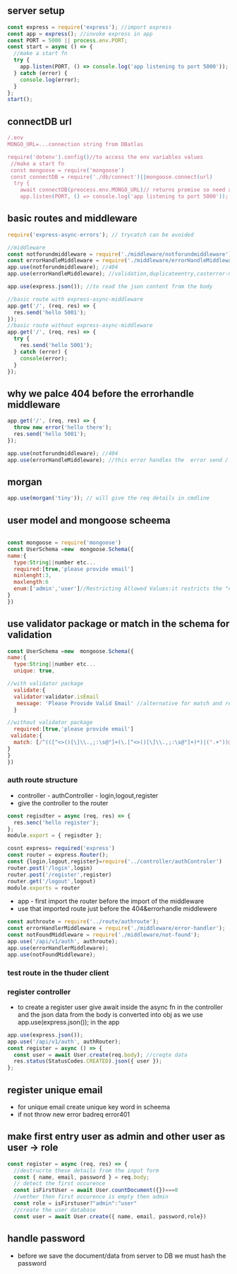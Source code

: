 ## server setup

```js
const express = require('express'); //import express
const app = express(); //invoke express in app
const PORT = 5000 || process.env.PORT;
const start = async () => {
  //make a start fn
  try {
    app.listen(PORT, () => console.log('app listening to port 5000'));
  } catch (error) {
    console.log(error);
  }
};
start();
```

## connectDB url

```js
/.env
MONGO_URL=...connection string from DBatlas

require('dotenv').config()//to access the env variables values
 //make a start fn
 const mongoose = require('mongoose')
 const connectDB = require('./db/connect')||mongoose.connect(url)
  try {
    await connectDB(preocess.env.MONGO_URL)// returns promise so need await
    app.listen(PORT, () => console.log('app listening to port 5000'));

```

## basic routes and middleware

```js
require('express-async-errors'); // trycatch can be avoided

//middleware
const notforundmiddleware = require('./middleware/notforundmiddleware');
const errorHandleMiddleware = require('./middleware/errorHandleMiddleware');
app.use(notforundmiddleware); //404
app.use(errorHandleMiddleware); //validation,duplicateentry,casterror-mongoose,express error

app.use(express.json()); //to read the json content from the body

//basic route with express-async-middleware
app.get('/', (req, res) => {
  res.send('hello 5001');
});
//basic route without express-async-middleware
app.get('/', (req, res) => {
  try {
    res.send('hello 5001');
  } catch (error) {
    console(error);
  }
});
```

## why we palce 404 before the errorhandle middleware

```js
app.get('/', (req, res) => {
  throw new error('hello there');
  res.send('hello 5001');
});

app.use(notforundmiddleware); //404
app.use(errorHandleMiddleware); //this error handles the  error send / we set error in the get router
```

## morgan

```js
app.use(morgan('tiny')); // will give the req details in cmdline
```

## user model and mongoose scheema

```js

const mongoose = require('mongoose')
const UserSchema =new  mongoose.Schema({
name:{
  type:String||number etc...
  required:[true,'please provide email']
  minlenght:3,
  maxlength:6
  enum:['admin','user']//Restricting Allowed Values:it restricts the "name" field to only accept values that are either "admin" or "user." Any other value would be considered invalid.
}
})
```

## use validator package or match in the schema for validation

```js
const UserSchema =new  mongoose.Schema({
name:{
  type:String||number etc...
  unique: true,

//with validator package
  validate:{
  validator:validator.isEmail
   message: 'Please Provide Valid Email' //alternative for match and require
  }

//without validator package
  required:[true,'please provide email']
 validate:{
  match: [/^(([^<>()[\]\\.,;:\s@"]+(\.[^<>()[\]\\.,;:\s@"]+)*)|(".+"))@((\[[0-9]{1,3}\.[0-9]{1,3}\.[0-9]{1,3}\.[0-9]{1,3}\])|(([a-zA-Z\-0-9]+\.)+[a-zA-Z]{2,}))$/, 'please provide required email'],
}
}
})

```

### auth route structure

- controller - authController - login,logout,register
- give the controller to the router

```js controller
const regisdter = async (req, res) => {
  res.senc('hello register');
};
module.export = { regisdter };
```

```js router
cosnt express= required('express')
const router = express.Router();
const {login,logout,register}=require('../controller/authControler')
router.post('/login',login)
router.post('/register',register)
router.get('/logout',logout)
module.exports = router
```

- app - first import the router before the import of the middleware
- use that imported route just before the 404&errorhandle middlewere

```js
const authroute = require('../route/authroute');
const errorHandlerMiddleware = require('./middleware/error-handler');
const notFoundMiddleware = require('./middleware/not-found');
app.use('/api/v1/auth', authroute);
app.use(errorHandlerMiddleware);
app.use(notFoundMiddleware);
```

### test route in the thuder client

### register controller

- to create a register user give await inside the async fn in the controller and the json data from the body is converted into obj as we use app.use(express.json()); in the app

```js
app.use(express.json());
app.use('/api/v1/auth', authRouter);
const register = async () => {
  const user = await User.create(req.body); //creqte data
  res.status(StatusCodes.CREATED).json({ user });
};
```

## register unique email

- for unique email create unique key word in scheema
- if not throw new error badreq error401

## make first entry user as admin and other user as user -> role

```js
const register = async (req, res) => {
  //destrucrte these details from the input form
  const { name, email, password } = req.body;
  // detect the first occurence
  const isFirstUser = await User.countDocument({})===0
  //wether then first occurence is empty then admin
  const role = isFirstuser?"admin":"user"
  //create the user database
  const user = await User.create({ name, email, password,role})
```

## handle password

- before we save the document/data from server to DB we must hash the password

